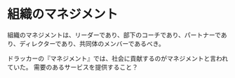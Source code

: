 # 組織のマネジメント

組織のマネジメントは、リーダーであり、部下のコーチであり、パートナーであり、ディレクターであり、共同体のメンバーであるべき。

ドラッカーの『マネジメント』では、社会に貢献するのがマネジメントと言われていた。
需要のあるサービスを提供すること？
